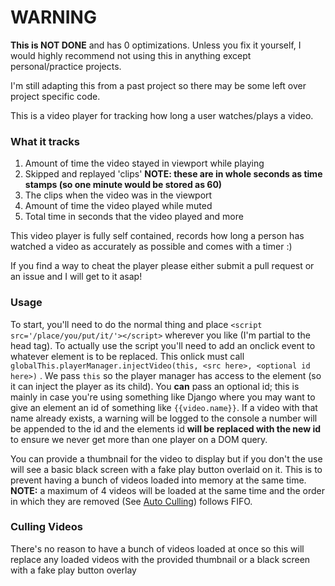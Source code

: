 # WARNING
**This is NOT DONE** and has 0 optimizations. Unless you fix it yourself, I would highly recommend not using this in anything except personal/practice projects.


I'm still adapting this from a past project so there may be some left over project specific code.

This is a video player for tracking how long a user watches/plays a video.

### What it tracks
1. Amount of time the video stayed in viewport while playing
2. Skipped and replayed 'clips' **NOTE: these are in whole seconds as time stamps (so one minute would be stored as 60)**
3. The clips when the video was in the viewport
4. Amount of time the video played while muted
5. Total time in seconds that the video played
and more

This video player is fully self contained, records how long a person has watched a video as accurately as possible and comes with a timer :)

If you find a way to cheat the player please either submit a pull request or an issue and I will get to it asap!

### Usage
To start, you'll need to do the normal thing and place `<script src='/place/you/put/it/'></script>` wherever you like (I'm partial to the head tag).
To actually use the script you'll need to add an onclick event to whatever element is to be replaced. This onlick must call `globalThis.playerManager.injectVideo(this, <src here>, <optional id here>)` .
We pass `this` so the player manager has access to the element (so it can inject the player as its child). You **can** pass an optional id; this is mainly in case you're using something like Django where you may want to give an element an id of something like `{{video.name}}`.
If a video with that name already exists, a warning will be logged to the console a number will be appended to the id and the elements id **will be replaced with the new id** to ensure we never get more than one player on a DOM query.

You can provide a thumbnail for the video to display but if you don't the use will see a basic black screen with a fake play button overlaid on it. This is to prevent having a bunch of videos loaded into memory at the same time.
**NOTE:** a maximum of 4 videos will be loaded at the same time and the order in which they are removed (See [Auto Culling](#culling-videos)) follows FIFO.


### Culling Videos
There's no reason to have a bunch of videos loaded at once so this will replace any loaded videos with the provided thumbnail or a black screen with a fake play button overlay